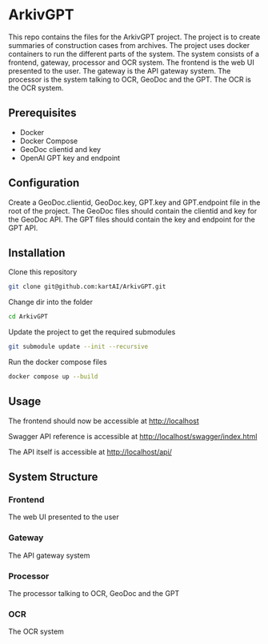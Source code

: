 # ArkivGPT
This repo contains the files for the ArkivGPT project. The project is to create summaries of construction cases from archives. The project uses docker containers to run the different parts of the system. The system consists of a frontend, gateway, processor and OCR system. The frontend is the web UI presented to the user. The gateway is the API gateway system. The processor is the system talking to OCR, GeoDoc and the GPT. The OCR is the OCR system.

## Prerequisites
- Docker
- Docker Compose
- GeoDoc clientid and key
- OpenAI GPT key and endpoint

## Configuration
Create a GeoDoc.clientid, GeoDoc.key, GPT.key and GPT.endpoint file in the root of the project. The GeoDoc files should contain the clientid and key for the GeoDoc API. The GPT files should contain the key and endpoint for the GPT API.


## Installation
Clone this repository
``` bash
git clone git@github.com:kartAI/ArkivGPT.git
```

Change dir into the folder
``` bash
cd ArkivGPT
```

Update the project to get the required submodules
```bash
git submodule update --init --recursive
```

Run the docker compose files
``` bash
docker compose up --build
```

## Usage
The frontend should now be accessible at
[http://localhost](http://localhost)

Swagger API reference is accessible at
[http://localhost/swagger/index.html](http://localhost/swagger/index.html)

The API itself is accessible at
[http://localhost/api/](http://localhost/api/)


## System Structure
### Frontend
The web UI presented to the user

### Gateway
The API gateway system

### Processor
The processor talking to OCR, GeoDoc and the GPT

### OCR
The OCR system